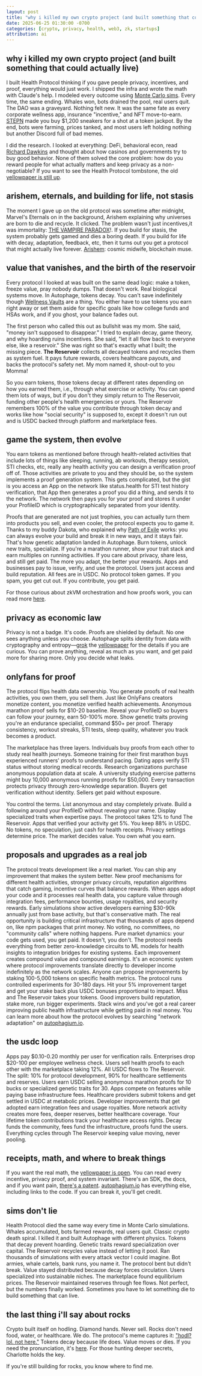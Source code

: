 ```yaml
---
layout: post
title: "why i killed my own crypto project (and built something that could actually live)"
date: 2025-06-25 01:30:00 -0700
categories: [crypto, privacy, health, web3, zk, startups]
attribution: ai
---
```


## why i killed my own crypto project (and built something that could actually live)

I built Health Protocol thinking if you gave people privacy, incentives, and proof, everything would just work. I shipped the infra and wrote the math with Claude's help. I modeled every outcome using [Monte Carlo sims](https://en.wikipedia.org/wiki/Monte_Carlo_method). Every time, the same ending. Whales won, bots drained the pool, real users quit. The DAO was a graveyard. Nothing felt new. It was the same fate as every corporate wellness app, insurance "incentive," and NFT move-to-earn. [STEPN](https://dune.com/gideontay/Stepn) made you buy $1,200 sneakers for a shot at a token jackpot. By the end, bots were farming, prices tanked, and most users left holding nothing but another Discord full of bad memes. 

I did the research. I looked at everything: DeFi, behavioral econ, read [Richard Dawkins](https://en.wikipedia.org/wiki/Richard_Dawkins) and thought about how casinos and governments try to buy good behavior. None of them solved the core problem: how do you reward people for what actually matters and keep privacy as a non-negotiable? If you want to see the Health Protocol tombstone, the old [yellowpaper is still up](https://healthprotocol.network/yp).

## arishem, eternals, and building for life, not stasis

The moment I gave up on the old protocol was sometime after midnight, Marvel's Eternals on in the background, Arishem explaining why universes are born to die and recycle. It clicked. The problem wasn't just incentives,it was immortality: [THE VAMPIRE PARADOX](https://autophagium.io/?q=vampire+paradox)!. If you build for stasis, the system probably gets gamed and dies a boring death. If you build for life with decay, adaptation, feedback, etc, then it turns out you get a protocol that might actually live forever. [Arishem](https://marvelcinematicuniverse.fandom.com/wiki/Arishem): cosmic midwife, blockchain muse.

## value that vanishes, and the birth of the reservoir

Every protocol I looked at was built on the same dead logic: make a token, freeze value, pray nobody dumps. That doesn't work. Real biological systems move. In Autophage, tokens decay. You can't save indefinitely though [Wellness Vaults](https://autophagium.io/?q=what+is+a+wellness+vault) are a thing. You either have to use tokens you earn right away or set them aside for specific goals like how college funds and HSAs work, and if you ghost, your balance fades out.

The first person who called this out as bullshit was my mom. She said, "money isn't supposed to disappear." I tried to explain decay, game theory, and why hoarding ruins incentives. She said, "let it all flow back to everyone else, like a reservoir." She was right so that's exactly what I built; the missing piece. **The Reservoir** collects all decayed tokens and recycles them as system fuel. It pays future rewards, covers healthcare payouts, and backs the protocol's safety net. My mom named it, shout-out to you Momma!

So you earn tokens, those tokens decay at different rates depending on how you earned them, i.e., through what exercise or activity. You can spend them lots of ways, but if you don't they simply return to The Reservoir, funding other people's health emergencies or yours. The Reservoir remembers 100% of the value you contribute through token decay and works like how "social security" is supposed to, except it doesn't run out and is USDC backed through platform and marketplace fees. 


## game the system, then evolve

You earn tokens as mentioned before through health-related activities that include lots of things like sleeping, running, ab workouts, therapy session, STI checks, etc, really any health activity you can design a verification proof off of. Those activities are private to you and they should be, so the system implements a proof generation system. This gets complicated, but the gist is you access an App on the network like status.health for STI test history verification, that App then generates a proof you did a thing, and sends it to the network. The network then pays you for your proof and stores it under your ProfileID which is cryptographically separated from your identity.  

Proofs that are generated are not just trophies, you can actually turn them into products you sell, and even cooler, the protocol expects you to game it. Thanks to my buddy Dakota, who explained why [Path of Exile](https://www.pathofexile.com/) works: you can always evolve your build and break it in new ways, and it stays fair. That's how genetic adaptation landed in Autophage. Burn tokens, unlock new traits, specialize. If you're a marathon runner, show your trait stack and earn multiples on running activities. If you care about privacy, share less, and still get paid. The more you adapt, the better your rewards. Apps and businesses pay to issue, verify, and use the protocol. Users just access and build reputation. All fees are in USDC. No protocol token games. If you spam, you get cut out. If you contribute, you get paid.

For those curious about zkVM orchestration and how proofs work, you can read more [here](https://autophagium.io/?q=how+does+verification+work%3F).

## privacy as economic law

Privacy is not a badge. It's code. Proofs are shielded by default. No one sees anything unless you choose. Autophage splits identity from data with cryptography and entropy—[grok](https://en.wikipedia.org/wiki/Grok) the [yellowpaper](https://autophagium.io/yp) for the details if you are curious. You can prove anything, reveal as much as you want, and get paid more for sharing more. Only you decide what leaks.

## onlyfans for proof

The protocol flips health data ownership. You generate proofs of real health activities, you own them, you sell them. Just like OnlyFans creators monetize content, you monetize verified health achievements. Anonymous marathon proof sells for $10-20 baseline. Reveal your ProfileID so buyers can follow your journey, earn 50-100% more. Show genetic traits proving you're an endurance specialist, command $50+ per proof. Therapy consistency, workout streaks, STI tests, sleep quality, whatever you track becomes a product.

The marketplace has three layers. Individuals buy proofs from each other to study real health journeys. Someone training for their first marathon buys experienced runners' proofs to understand pacing. Dating apps verify STI status without storing medical records. Research organizations purchase anonymous population data at scale. A university studying exercise patterns might buy 10,000 anonymous running proofs for $50,000. Every transaction protects privacy through zero-knowledge separation. Buyers get verification without identity. Sellers get paid without exposure.

You control the terms. List anonymous and stay completely private. Build a following around your ProfileID without revealing your name. Display specialized traits when expertise pays. The protocol takes 12% to fund The Reservoir. Apps that verified your activity get 5%. You keep 88% in USDC. No tokens, no speculation, just cash for health receipts. Privacy settings determine price. The market decides value. You own what you earn.

## proposals and upgrades as a real job

The protocol treats development like a real market. You can ship any improvement that makes the system better. New proof mechanisms for different health activities, stronger privacy circuits, reputation algorithms that catch gaming, incentive curves that balance rewards. When apps adopt your code and it processes real health data, you capture value through integration fees, performance bounties, usage royalties, and security rewards. Early simulations show active developers earning $30-90k annually just from base activity, but that's conservative math. The real opportunity is building critical infrastructure that thousands of apps depend on, like npm packages that print money. No voting, no committees, no "community calls" where nothing happens. Pure market dynamics: your code gets used, you get paid. It doesn't, you don't. The protocol needs everything from better zero-knowledge circuits to ML models for health insights to integration bridges for existing systems. Each improvement creates compound value and compound earnings. It's an economic system where protocol improvements translate directly to developer income indefinitely as the network scales. Anyone can propose improvements by staking 100-5,000 tokens on specific health metrics. The protocol runs controlled experiments for 30-180 days. Hit your 5% improvement target and get your stake back plus USDC bonuses proportional to impact. Miss and The Reservoir takes your tokens. Good improvers build reputation, stake more, run bigger experiments. Stack wins and you've got a real career improving public health infrastructure while getting paid in real money. You can learn more about how the protocol evolves by searching "network adaptation" on [autophagium.io](https://autophagium.io/).

## the usdc loop

Apps pay $0.10-0.20 monthly per user for verification rails. Enterprises drop $20-100 per employee wellness check. Users sell health proofs to each other with the marketplace taking 12%. All USDC flows to The Reservoir. The split: 10% for protocol development, 90% for healthcare settlements and reserves. Users earn USDC selling anonymous marathon proofs for 10 bucks or specialized genetic traits for 30. Apps compete on features while paying base infrastructure fees. Healthcare providers submit tokens and get settled in USDC at metabolic prices. Developer improvements that get adopted earn integration fees and usage royalties. More network activity creates more fees, deeper reserves, better healthcare coverage. Your lifetime token contributions track your healthcare access rights. Decay funds the community, fees fund the infrastructure, proofs fund the users. Everything cycles through The Reservoir keeping value moving, never pooling.

## receipts, math, and where to break things

If you want the real math, the [yellowpaper is open](https://autophagium.io/yp). You can read every incentive, privacy proof, and system invariant. There's an SDK, the docs, and if you want pain, [there's a patent](https://drive.google.com/file/d/1_4DmuODdSGVrdFsH3eMu758Moij-I_vp/view). [autophagium.io](https://autophagium.io) has everything else, including links to the code. If you can break it, you'll get credit.

## sims don't lie

Health Protocol died the same way every time in Monte Carlo simulations. Whales accumulated, bots farmed rewards, real users quit. Classic crypto death spiral. I killed it and built Autophage with different physics. Tokens that decay prevent hoarding. Genetic traits reward specialization over capital. The Reservoir recycles value instead of letting it pool. Ran thousands of simulations with every attack vector I could imagine. Bot armies, whale cartels, bank runs, you name it. The protocol bent but didn't break. Value stayed distributed because decay forces circulation. Users specialized into sustainable niches. The marketplace found equilibrium prices. The Reservoir maintained reserves through fee flows. Not perfect, but the numbers finally worked. Sometimes you have to let something die to build something that can live.

## the last thing i'll say about rocks

Crypto built itself on hodling. Diamond hands. Never sell. Rocks don't need food, water, or healthcare. We do. The protocol's meme captures it: ["hodl? lol. not here."](https://autophagium.io/?q=hodl%3F+lol.+not+here) Tokens decay because life does. Value moves or dies. If you need the pronunciation, it's [here](https://autophagium.io/?q=how+to+say). For those hunting deeper secrets, Charlotte holds the key.

<!-- the first clue in national treasure -->

If you're still building for rocks, you know where to find me.